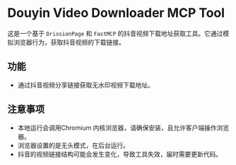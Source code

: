 # Douyin Video Downloader MCP Tool

这是一个基于 `DrissionPage` 和 `FastMCP` 的抖音视频下载地址获取工具。它通过模拟浏览器行为，获取抖音视频的下载链接。

## 功能

- 通过抖音视频分享链接获取无水印视频下载地址。

## 注意事项

- 本地运行会调用Chromium 内核浏览器，请确保安装，且允许客户端操作浏览器。
- 浏览器设置的是无头模式，在后台运行。
- 抖音的视频链接结构可能会发生变化，导致工具失效，届时需要更新代码。